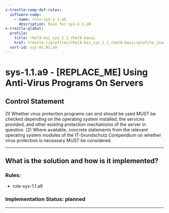 ```yaml
---
x-trestle-comp-def-rules:
  software-comp:
    - name: rule-sys-1.1.a9
      description: Rule for sys-1.1.a9
x-trestle-global:
  profile:
    title: rhel9-bsi_sys_1_1_rhel9-basic
    href: trestle://profiles/rhel9-bsi_sys_1_1_rhel9-basic/profile.json
  sort-id: sys-01.01.a9
---
```


# sys-1.1.a9 - \[REPLACE_ME\] Using Anti-Virus Programs On Servers

## Control Statement

(1) Whether virus protection programs can and should be used MUST be checked depending on the
operating system installed, the services provided, and other existing protection mechanisms of
the server in question. (2) Where available, concrete statements from the relevant operating
system modules of the IT-Grundschutz Compendium on whether virus protection is necessary MUST
be considered.

______________________________________________________________________

## What is the solution and how is it implemented?

<!-- For implementation status enter one of: implemented, partial, planned, alternative, not-applicable -->

<!-- Note that the list of rules under ### Rules: is read-only and changes will not be captured after assembly to JSON -->

<!-- Add control implementation description here for control: sys-1.1.a9 -->

### Rules:

  - rule-sys-1.1.a9

### Implementation Status: planned

______________________________________________________________________

